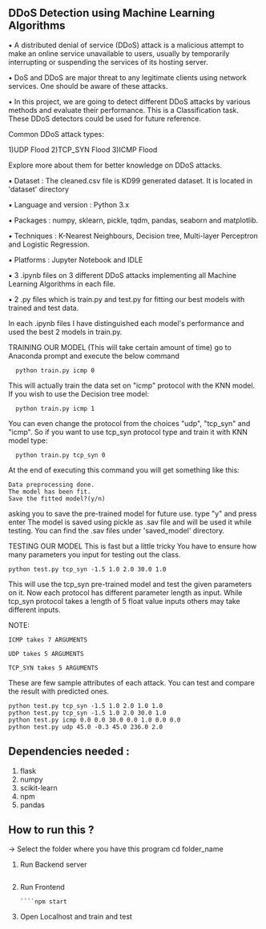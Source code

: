 ## DDoS Detection using Machine Learning Algorithms
▪ A distributed denial of service (DDoS) attack is a malicious attempt to make an online service unavailable to users, usually by temporarily interrupting or suspending the services of its hosting
 server.

▪ DoS and DDoS are major threat to any legitimate clients using network services. One should be aware of these attacks. 

▪ In this project, we are going to detect different DDoS attacks by various methods and evaluate their performance. This is a Classification task. These  DDoS detectors could be used for future
  reference.

Common DDoS attack types:

1)UDP Flood
2)TCP_SYN Flood
3)ICMP Flood

Explore more about them for better knowledge on DDoS attacks.

▪ Dataset :  The cleaned.csv file is KD99 generated dataset. It is located in 'dataset' directory

▪ Language and version : Python 3.x 

▪ Packages             : numpy, sklearn, pickle, tqdm, pandas, seaborn and matplotlib.

▪ Techniques           : K-Nearest Neighbours, Decision tree, Multi-layer Perceptron and Logistic Regression. 

▪ Platforms            : Jupyter Notebook and IDLE


▪ 3 .ipynb files on 3 different DDoS attacks implementing all Machine Learning Algorithms in each file.

▪ 2 .py files which is train.py and test.py for fitting our best models with trained and test data.  


In each .ipynb files I have distinguished each model's performance and used the best 2 models in train.py. 

TRAINING OUR MODEL (This will take certain amount of time)
   go to Anaconda prompt and execute the below command
 
      python train.py icmp 0

   This will actually train the data set on "icmp" protocol with the KNN model.
   If you wish to use the Decision tree model:

      python train.py icmp 1

   You can even change the protocol from the choices "udp", "tcp_syn" and "icmp". 
   So if you want to use tcp_syn protocol type and train it with KNN model type:

      python train.py tcp_syn 0
   
   At the end of executing this command you will get something like this:

    Data preprocessing done.
    The model has been fit.
    Save the fitted model?(y/n)

   asking you to save the pre-trained model for future use. type "y" and press enter
   The model is saved using pickle as .sav file and will be used it while testing.
   You can find the .sav files under 'saved_model' directory. 

TESTING OUR MODEL
   This is fast but a little tricky
   You have to ensure how many parameters you input for testing out the class.
    
    python test.py tcp_syn -1.5 1.0 2.0 30.0 1.0
    
   This will use the tcp_syn pre-trained model and test the given parameters on it.
   Now each protocol has different parameter length as input. While tcp_syn protocol takes
   a length of 5 float value inputs others may take different inputs.
   
   NOTE:
   
	ICMP takes 7 ARGUMENTS
	
	UDP takes 5 ARGUMENTS
	
	TCP_SYN takes 5 ARGUMENTS

These are few sample attributes of each attack. You can test and compare the result with predicted ones.
        
    python test.py tcp_syn -1.5 1.0 2.0 1.0 1.0
	python test.py tcp_syn -1.5 1.0 2.0 30.0 1.0
	python test.py icmp 0.0 0.0 30.0 0.0 1.0 0.0 0.0
	python test.py udp 45.0 -0.3 45.0 236.0 2.0



## Dependencies needed :
 1. flask
 2. numpy
 3. scikit-learn
 3. npm
 4. pandas


## How to run this ?
-> Select the folder where you have this program
   cd folder_name
   1. Run Backend server
      ````python app.py
   2. Run Frontend
      ````cd frontend
      ````npm start
  3. Open Localhost and train and test























